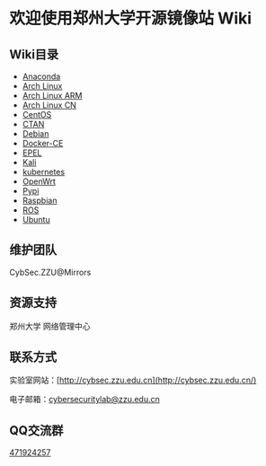 # 欢迎使用郑州大学开源镜像站 Wiki

## Wiki目录

- [Anaconda](anaconda)
- [Arch Linux](arch)
- [Arch Linux ARM](archarm)
- [Arch Linux CN](archcn)
- [CentOS](centos)
- [CTAN](ctan)
- [Debian](debian)
- [Docker-CE](docker-ce)
- [EPEL](epel)
- [Kali](kali)
- [kubernetes](kubernetes)
- [OpenWrt](openwrt)
- [Pypi](pypi)
- [Raspbian](raspbian)
- [ROS](ros)
- [Ubuntu](ubuntu)

## 维护团队

CybSec.ZZU@Mirrors

## 资源支持

郑州大学 网络管理中心

## 联系方式

实验室网站：[http://cybsec.zzu.edu.cn](http://cybsec.zzu.edu.cn/)

电子邮箱：[cybersecuritylab@zzu.edu.cn](mailto:cybersecuritylab@zzu.edu.cn)

## QQ交流群

[471924257](https://jq.qq.com/?_wv=1027&k=2gq8t3wl)

<!-- ex_nolevel -->